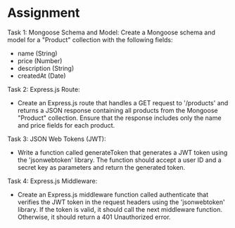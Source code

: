 # Assignment

Task 1: Mongoose Schema and Model: Create a Mongoose schema and model for a "Product" collection with the following fields:

- name (String)
- price (Number)
- description (String)
- createdAt (Date)

Task 2: Express.js Route:

- Create an Express.js route that handles a GET request to '/products' and returns a JSON response containing all products from the Mongoose "Product" collection. Ensure that the response includes only the name and price fields for each product.

Task 3: JSON Web Tokens (JWT):

- Write a function called generateToken that generates a JWT token using the 'jsonwebtoken' library. The function should accept a user ID and a secret key as parameters and return the generated token.

Task 4: Express.js Middleware:

- Create an Express.js middleware function called authenticate that verifies the JWT token in the request headers using the 'jsonwebtoken' library. If the token is valid, it should call the next middleware function. Otherwise, it should return a 401 Unauthorized error.
